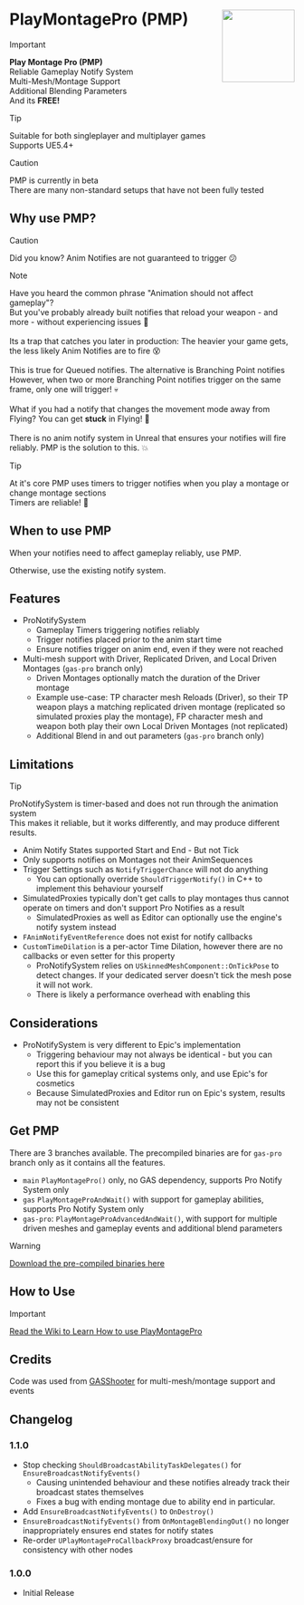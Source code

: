 # PlayMontagePro (PMP) <img align="right" width=128, height=128 src="https://github.com/Vaei/PlayMontagePro/blob/main/Resources/Icon128.png">

> [!IMPORTANT]
> **Play Montage Pro (PMP)**
> <br>Reliable Gameplay Notify System
> <br>Multi-Mesh/Montage Support
> <br>Additional Blending Parameters
> <br>And its **FREE!**

> [!TIP]
> Suitable for both singleplayer and multiplayer games
> <br>Supports UE5.4+

> [!CAUTION]
> PMP is currently in beta
> <br>There are many non-standard setups that have not been fully tested

## Why use PMP?

> [!CAUTION]
> Did you know? Anim Notifies are not guaranteed to trigger :confused:

> [!NOTE]
> Have you heard the common phrase "Animation should not affect gameplay"?
> <br>But you've probably already built notifies that reload your weapon - and more - without experiencing issues :disguised_face:
> <br><br>Its a trap that catches you later in production: The heavier your game gets, the less likely Anim Notifies are to fire :dizzy_face: 
> <br><br>This is true for Queued notifies. The alternative is Branching Point notifies
> <br>However, when two or more Branching Point notifies trigger on the same frame, only one will trigger! :skull:
> <br><br>What if you had a notify that changes the movement mode away from Flying? You can get **stuck** in Flying! :space_invader:
> <br><br>There is no anim notify system in Unreal that ensures your notifies will fire reliably. PMP is the solution to this. :boom:

> [!TIP]
> At it's core PMP uses timers to trigger notifies when you play a montage or change montage sections
> <br>Timers are reliable! :rocket:

## When to use PMP

When your notifies need to affect gameplay reliably, use PMP.

Otherwise, use the existing notify system.

## Features

* ProNotifySystem
	* Gameplay Timers triggering notifies reliably
 	* Trigger notifies placed prior to the anim start time
  	* Ensure notifies trigger on anim end, even if they were not reached
* Multi-mesh support with Driver, Replicated Driven, and Local Driven Montages (`gas-pro` branch only)
	* Driven Montages optionally match the duration of the Driver montage
 	* Example use-case: TP character mesh Reloads (Driver), so their TP weapon plays a matching replicated driven montage (replicated so simulated proxies play the montage), FP character mesh and weapon both play their own Local Driven Montages (not replicated)
  * Additional Blend in and out parameters (`gas-pro` branch only)

## Limitations

> [!TIP]
> ProNotifySystem is timer-based and does not run through the animation system
> <br>This makes it reliable, but it works differently, and may produce different results.

* Anim Notify States supported Start and End - But not Tick
* Only supports notifies on Montages not their AnimSequences
* Trigger Settings such as `NotifyTriggerChance` will not do anything
	* You can optionally override `ShouldTriggerNotify()` in C++ to implement this behaviour yourself
 * SimulatedProxies typically don't get calls to play montages thus cannot operate on timers and don't support Pro Notifies as a result
 	* SimulatedProxies as well as Editor can optionally use the engine's notify system instead
  * `FAnimNotifyEventReference` does not exist for notify callbacks
  * `CustomTimeDilation` is a per-actor Time Dilation, however there are no callbacks or even setter for this property
  	* ProNotifySystem relies on `USkinnedMeshComponent::OnTickPose` to detect changes. If your dedicated server doesn't tick the mesh pose it will not work.
   	* There is likely a performance overhead with enabling this

## Considerations

* ProNotifySystem is very different to Epic's implementation
	* Triggering behaviour may not always be identical - but you can report this if you believe it is a bug
 	* Use this for gameplay critical systems only, and use Epic's for cosmetics
  	* Because SimulatedProxies and Editor run on Epic's system, results may not be consistent

## Get PMP

There are 3 branches available. The precompiled binaries are for `gas-pro` branch only as it contains all the features.

* `main`	`PlayMontagePro()` only, no GAS dependency, supports Pro Notify System only
* `gas` 	`PlayMontageProAndWait()` with support for gameplay abilities, supports Pro Notify System only
* `gas-pro`:	`PlayMontageProAdvancedAndWait()`, with support for multiple driven meshes and gameplay events and additional blend parameters

> [!WARNING]
> [Download the pre-compiled binaries here](https://github.com/Vaei/PlayMontagePro/wiki/How-to-Use)

## How to Use
> [!IMPORTANT]
> [Read the Wiki to Learn How to use PlayMontagePro](https://github.com/Vaei/PlayMontagePro/wiki/How-to-Use)

## Credits
Code was used from [GASShooter](https://github.com/tranek/GASShooter/) for multi-mesh/montage support and events

## Changelog

### 1.1.0
* Stop checking `ShouldBroadcastAbilityTaskDelegates()` for `EnsureBroadcastNotifyEvents()`
	* Causing unintended behaviour and these notifies already track their broadcast states themselves
	* Fixes a bug with ending montage due to ability end in particular.
* Add `EnsureBroadcastNotifyEvents()` to `OnDestroy()`
* `EnsureBroadcastNotifyEvents()` from `OnMontageBlendingOut()` no longer inappropriately ensures end states for notify states
* Re-order `UPlayMontageProCallbackProxy` broadcast/ensure for consistency with other nodes

### 1.0.0
* Initial Release
